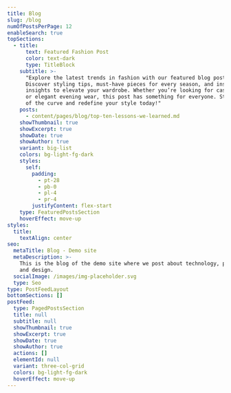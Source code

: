 ```yaml
---
title: Blog
slug: /blog
numOfPostsPerPage: 12
enableSearch: true
topSections:
  - title:
      text: Featured Fashion Post
      color: text-dark
      type: TitleBlock
    subtitle: >-
      "Explore the latest trends in fashion with our featured blog post!
      Discover styling tips, must-have pieces for every season, and insider
      insights to elevate your wardrobe. Whether you’re looking for casual chic
      or elegant evening wear, this post has something for everyone. Stay ahead
      of the curve and redefine your style today!"
    posts:
      - content/pages/blog/top-ten-lessons-we-learned.md
    showThumbnail: true
    showExcerpt: true
    showDate: true
    showAuthor: true
    variant: big-list
    colors: bg-light-fg-dark
    styles:
      self:
        padding:
          - pt-28
          - pb-0
          - pl-4
          - pr-4
        justifyContent: flex-start
    type: FeaturedPostsSection
    hoverEffect: move-up
styles:
  title:
    textAlign: center
seo:
  metaTitle: Blog - Demo site
  metaDescription: >-
    This is the blog of the demo site where we post about technology, product,
    and design.
  socialImage: /images/img-placeholder.svg
  type: Seo
type: PostFeedLayout
bottomSections: []
postFeed:
  type: PagedPostsSection
  title: null
  subtitle: null
  showThumbnail: true
  showExcerpt: true
  showDate: true
  showAuthor: true
  actions: []
  elementId: null
  variant: three-col-grid
  colors: bg-light-fg-dark
  hoverEffect: move-up
---
```

